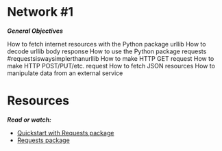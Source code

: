 Network #1
===========

***General Objectives***
<p>
How to fetch internet resources with the Python package urllib
How to decode urllib body response
How to use the Python package requests #requestsiswaysimplerthanurllib
How to make HTTP GET request
How to make HTTP POST/PUT/etc. request
How to fetch JSON resources
How to manipulate data from an external service
</p>

Resources
=========
***Read or watch:***

* [Quickstart with Requests package](https://docs.python.org/3/howto/urllib2.html#fetching-urls)
* [Requests package](https://docs.python-requests.org/en/master/)
